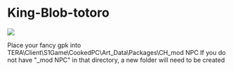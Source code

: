 # King-Blob-totoro
![](https://66.media.tumblr.com/581cf8242f63210b762bf72e9ba1821f/tumblr_pnkevhtMmZ1y6xrgvo1_500.png)


Place your fancy gpk into TERA\Client\S1Game\CookedPC\Art_Data\Packages\CH_mod NPC
If you do not have "_mod NPC" in that directory, a new folder will need to be created
